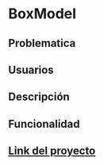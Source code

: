 # BoxModel
## Problematica
## Usuarios
## Descripción
## Funcionalidad

## [Link del proyecto](https://shirlybarzola.github.io/BoxModel/)
